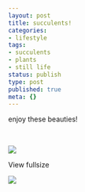 ```yaml
---
layout: post
title: succulents!
categories:
- lifestyle
tags:
- succulents
- plants
- still life
status: publish
type: post
published: true
meta: {}
---
```


enjoy these beauties!

 
































































 

  
  
    
![](/squarespace_images/content_v1_50dcc98be4b0c2f49762636c_1375220236668-03PW63VC88VV0S4MOE7D_IMG_8342.jpg_)
  













































 

  
  
    
View fullsize
              
          
![](/squarespace_images/content_v1_50dcc98be4b0c2f49762636c_1375220255167-F2NZ979GY3BV4LS9VNRM_IMG_8358.jpg_)
